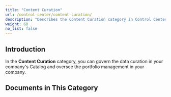 ```yaml
---
title: "Content Curation"
url: /control-center/content-curation/
description: "Describes the Content Curation category in Control Center."
weight: 60
no_list: false
---
```

## Introduction 

In the **Content Curation** category, you can govern the data curation in your company's Catalog and oversee the portfolio management in your company.

## Documents in This Category